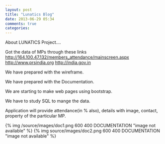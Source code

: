 ```yaml
---
layout: post
title: "Lunatics Blog"
date: 2013-06-29 05:34
comments: true
categories:
---
```

About LUNATICS Project....


Got the data of MPs through these links
        http://164.100.47.132/members_attendance/mainscreen.aspx
        http://www.prsindia.org
        http://india.gov.in


We have prepared with the wireframe.


We have prepared with the Documentation.


We are starting to make web pages using bootstrap.


We have to study SQL to mange the data.


Application will provide attendance(in % also), details with image, contact, property of the 
particular MP.



{% img /source/images/doc1.png 600 400 DOCUMENTATION "image not available" %}
{% img source/images/doc2.png 600 400 DOCUMENTATION "image not available" %}
